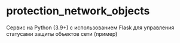 # protection_network_objects
Сервис на Python (3.9+) с использованием Flask для управления статусами защиты объектов сети (пример)
